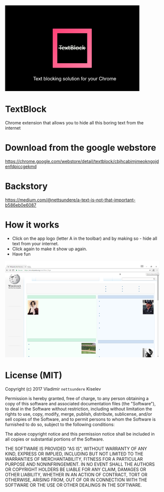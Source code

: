 ![Logo](/reference_material/tile440x280.png)

# TextBlock
Chrome extension that allows you to hide all this boring text from the internet

# Download from the google webstore
https://chrome.google.com/webstore/detail/textblock/cbjhcabimjmeokngojdenfdpiccgekmd

# Backstory
https://medium.com/@nettsundere/a-text-is-not-that-important-b586eb0e6087

# How it works

* Click on the app logo (letter A in the toolbar) and by making so - hide all text from your internet. 
* Click again to make it show up again.
* Have fun

![How it works](/reference_material/screenshot.png)

# License (MIT)
Copyright (c) 2017 Vladimir `nettsundere` Kiselev

Permission is hereby granted, free of charge, to any person obtaining a copy of this software and associated documentation files (the "Software"), to deal in the Software without restriction, including without limitation the rights to use, copy, modify, merge, publish, distribute, sublicense, and/or sell copies of the Software, and to permit persons to whom the Software is furnished to do so, subject to the following conditions:

The above copyright notice and this permission notice shall be included in all copies or substantial portions of the Software.

THE SOFTWARE IS PROVIDED "AS IS", WITHOUT WARRANTY OF ANY KIND, EXPRESS OR IMPLIED, INCLUDING BUT NOT LIMITED TO THE WARRANTIES OF MERCHANTABILITY, FITNESS FOR A PARTICULAR PURPOSE AND NONINFRINGEMENT. IN NO EVENT SHALL THE AUTHORS OR COPYRIGHT HOLDERS BE LIABLE FOR ANY CLAIM, DAMAGES OR OTHER LIABILITY, WHETHER IN AN ACTION OF CONTRACT, TORT OR OTHERWISE, ARISING FROM, OUT OF OR IN CONNECTION WITH THE SOFTWARE OR THE USE OR OTHER DEALINGS IN THE SOFTWARE.


